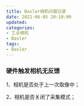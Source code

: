 ```yaml
---
title: Basler相机问题记录
date: 2021-06-05 20:10:00
updated: 
categories:
- 工业相机
- Basler
tags:
- Basler
---
```

### 硬件触发相机无反馈

1、相机是否处于上一次取像中；

2、相机是否关闭了采集模式；
